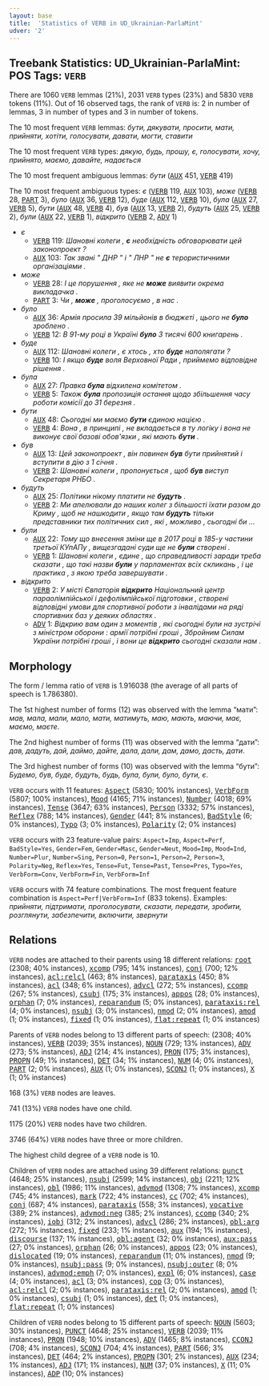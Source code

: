 ```yaml
---
layout: base
title:  'Statistics of VERB in UD_Ukrainian-ParlaMint'
udver: '2'
---
```


## Treebank Statistics: UD_Ukrainian-ParlaMint: POS Tags: `VERB`

There are 1060 `VERB` lemmas (21%), 2031 `VERB` types (23%) and 5830 `VERB` tokens (11%).
Out of 16 observed tags, the rank of `VERB` is: 2 in number of lemmas, 3 in number of types and 3 in number of tokens.

The 10 most frequent `VERB` lemmas: <em>бути, дякувати, просити, мати, прийняти, хотіти, голосувати, давати, могти, ставити</em>

The 10 most frequent `VERB` types:  <em>дякую, будь, прошу, є, голосувати, хочу, прийнято, маємо, давайте, надається</em>

The 10 most frequent ambiguous lemmas: <em>бути</em> (<tt><a href="uk_parlamint-pos-AUX.html">AUX</a></tt> 451, <tt><a href="uk_parlamint-pos-VERB.html">VERB</a></tt> 419)

The 10 most frequent ambiguous types:  <em>є</em> (<tt><a href="uk_parlamint-pos-VERB.html">VERB</a></tt> 119, <tt><a href="uk_parlamint-pos-AUX.html">AUX</a></tt> 103), <em>може</em> (<tt><a href="uk_parlamint-pos-VERB.html">VERB</a></tt> 28, <tt><a href="uk_parlamint-pos-PART.html">PART</a></tt> 3), <em>було</em> (<tt><a href="uk_parlamint-pos-AUX.html">AUX</a></tt> 36, <tt><a href="uk_parlamint-pos-VERB.html">VERB</a></tt> 12), <em>буде</em> (<tt><a href="uk_parlamint-pos-AUX.html">AUX</a></tt> 112, <tt><a href="uk_parlamint-pos-VERB.html">VERB</a></tt> 10), <em>була</em> (<tt><a href="uk_parlamint-pos-AUX.html">AUX</a></tt> 27, <tt><a href="uk_parlamint-pos-VERB.html">VERB</a></tt> 5), <em>бути</em> (<tt><a href="uk_parlamint-pos-AUX.html">AUX</a></tt> 48, <tt><a href="uk_parlamint-pos-VERB.html">VERB</a></tt> 4), <em>був</em> (<tt><a href="uk_parlamint-pos-AUX.html">AUX</a></tt> 13, <tt><a href="uk_parlamint-pos-VERB.html">VERB</a></tt> 2), <em>будуть</em> (<tt><a href="uk_parlamint-pos-AUX.html">AUX</a></tt> 25, <tt><a href="uk_parlamint-pos-VERB.html">VERB</a></tt> 2), <em>були</em> (<tt><a href="uk_parlamint-pos-AUX.html">AUX</a></tt> 22, <tt><a href="uk_parlamint-pos-VERB.html">VERB</a></tt> 1), <em>відкрито</em> (<tt><a href="uk_parlamint-pos-VERB.html">VERB</a></tt> 2, <tt><a href="uk_parlamint-pos-ADV.html">ADV</a></tt> 1)


* <em>є</em>
  * <tt><a href="uk_parlamint-pos-VERB.html">VERB</a></tt> 119: <em>Шановні колеги , <b>є</b> необхідність обговорювати цей законопроект ?</em>
  * <tt><a href="uk_parlamint-pos-AUX.html">AUX</a></tt> 103: <em>Так звані " ДНР " і " ЛНР " не <b>є</b> терористичними організаціями .</em>
* <em>може</em>
  * <tt><a href="uk_parlamint-pos-VERB.html">VERB</a></tt> 28: <em>І це порушення , яке не <b>може</b> виявити окрема викладачка .</em>
  * <tt><a href="uk_parlamint-pos-PART.html">PART</a></tt> 3: <em>Чи , <b>може</b> , проголосуємо , в нас .</em>
* <em>було</em>
  * <tt><a href="uk_parlamint-pos-AUX.html">AUX</a></tt> 36: <em>Армія просила 39 мільйонів в бюджеті , цього не <b>було</b> зроблено .</em>
  * <tt><a href="uk_parlamint-pos-VERB.html">VERB</a></tt> 12: <em>В 91-му році в Україні <b>було</b> 3 тисячі 600 книгарень .</em>
* <em>буде</em>
  * <tt><a href="uk_parlamint-pos-AUX.html">AUX</a></tt> 112: <em>Шановні колеги , є хтось , хто <b>буде</b> наполягати ?</em>
  * <tt><a href="uk_parlamint-pos-VERB.html">VERB</a></tt> 10: <em>І якщо <b>буде</b> воля Верховної Ради , приймемо відповідне рішення .</em>
* <em>була</em>
  * <tt><a href="uk_parlamint-pos-AUX.html">AUX</a></tt> 27: <em>Правка <b>була</b> відхилена комітетом .</em>
  * <tt><a href="uk_parlamint-pos-VERB.html">VERB</a></tt> 5: <em>Також <b>була</b> пропозиція остання щодо збільшення часу роботи комісії до 31 березня .</em>
* <em>бути</em>
  * <tt><a href="uk_parlamint-pos-AUX.html">AUX</a></tt> 48: <em>Сьогодні ми маємо <b>бути</b> єдиною нацією .</em>
  * <tt><a href="uk_parlamint-pos-VERB.html">VERB</a></tt> 4: <em>Вона , в принципі , не вкладається в ту логіку і вона не виконує свої базові обов'язки , які мають <b>бути</b> .</em>
* <em>був</em>
  * <tt><a href="uk_parlamint-pos-AUX.html">AUX</a></tt> 13: <em>Цей законопроект , він повинен <b>був</b> бути прийнятий і вступити в дію з 1 січня .</em>
  * <tt><a href="uk_parlamint-pos-VERB.html">VERB</a></tt> 2: <em>Шановні колеги , пропонується , щоб <b>був</b> виступ Секретаря РНБО .</em>
* <em>будуть</em>
  * <tt><a href="uk_parlamint-pos-AUX.html">AUX</a></tt> 25: <em>Політики нікому платити не <b>будуть</b> .</em>
  * <tt><a href="uk_parlamint-pos-VERB.html">VERB</a></tt> 2: <em>Ми апелювали до наших колег з більшості їхати разом до Криму , щоб не нашкодити , якщо там <b>будуть</b> тільки представники тих політичних сил , які , можливо , сьогодні би ...</em>
* <em>були</em>
  * <tt><a href="uk_parlamint-pos-AUX.html">AUX</a></tt> 22: <em>Тому що внесення зміни ще в 2017 році в 185-у частини третьої КУпАПу , вищезгадані суди ще не <b>були</b> створені .</em>
  * <tt><a href="uk_parlamint-pos-VERB.html">VERB</a></tt> 1: <em>Шановні колеги , єдине , що справедливості заради треба сказати , що такі назви <b>були</b> у парламентах всіх скликань , і це практика , з якою треба завершувати .</em>
* <em>відкрито</em>
  * <tt><a href="uk_parlamint-pos-VERB.html">VERB</a></tt> 2: <em>У місті Євпаторія <b>відкрито</b> Національний центр параолімпійської і дефолімпійської підготовки , створені відповідні умови для спортивної роботи з інвалідами на ряді спортивних баз у деяких областях .</em>
  * <tt><a href="uk_parlamint-pos-ADV.html">ADV</a></tt> 1: <em>Відкрию вам один з моментів , які сьогодні були на зустрічі з міністром оборони : армії потрібні гроші , Збройним Силам України потрібні гроші , і вони це <b>відкрито</b> сьогодні сказали нам .</em>

## Morphology

The form / lemma ratio of `VERB` is 1.916038 (the average of all parts of speech is 1.786380).

The 1st highest number of forms (12) was observed with the lemma “мати”: <em>мав, мала, мали, мало, мати, матимуть, маю, мають, маючи, має, маємо, маєте</em>.

The 2nd highest number of forms (11) was observed with the lemma “дати”: <em>дав, дадуть, дай, даймо, дайте, дала, дали, дам, дамо, дасть, дати</em>.

The 3rd highest number of forms (10) was observed with the lemma “бути”: <em>Будемо, був, буде, будуть, будь, була, були, було, бути, є</em>.

`VERB` occurs with 11 features: <tt><a href="uk_parlamint-feat-Aspect.html">Aspect</a></tt> (5830; 100% instances), <tt><a href="uk_parlamint-feat-VerbForm.html">VerbForm</a></tt> (5807; 100% instances), <tt><a href="uk_parlamint-feat-Mood.html">Mood</a></tt> (4165; 71% instances), <tt><a href="uk_parlamint-feat-Number.html">Number</a></tt> (4018; 69% instances), <tt><a href="uk_parlamint-feat-Tense.html">Tense</a></tt> (3647; 63% instances), <tt><a href="uk_parlamint-feat-Person.html">Person</a></tt> (3332; 57% instances), <tt><a href="uk_parlamint-feat-Reflex.html">Reflex</a></tt> (788; 14% instances), <tt><a href="uk_parlamint-feat-Gender.html">Gender</a></tt> (441; 8% instances), <tt><a href="uk_parlamint-feat-BadStyle.html">BadStyle</a></tt> (6; 0% instances), <tt><a href="uk_parlamint-feat-Typo.html">Typo</a></tt> (3; 0% instances), <tt><a href="uk_parlamint-feat-Polarity.html">Polarity</a></tt> (2; 0% instances)

`VERB` occurs with 23 feature-value pairs: `Aspect=Imp`, `Aspect=Perf`, `BadStyle=Yes`, `Gender=Fem`, `Gender=Masc`, `Gender=Neut`, `Mood=Imp`, `Mood=Ind`, `Number=Plur`, `Number=Sing`, `Person=0`, `Person=1`, `Person=2`, `Person=3`, `Polarity=Neg`, `Reflex=Yes`, `Tense=Fut`, `Tense=Past`, `Tense=Pres`, `Typo=Yes`, `VerbForm=Conv`, `VerbForm=Fin`, `VerbForm=Inf`

`VERB` occurs with 74 feature combinations.
The most frequent feature combination is `Aspect=Perf|VerbForm=Inf` (833 tokens).
Examples: <em>прийняти, підтримати, проголосувати, сказати, передати, зробити, розглянути, забезпечити, включити, звернути</em>


## Relations

`VERB` nodes are attached to their parents using 18 different relations: <tt><a href="uk_parlamint-dep-root.html">root</a></tt> (2308; 40% instances), <tt><a href="uk_parlamint-dep-xcomp.html">xcomp</a></tt> (795; 14% instances), <tt><a href="uk_parlamint-dep-conj.html">conj</a></tt> (700; 12% instances), <tt><a href="uk_parlamint-dep-acl-relcl.html">acl:relcl</a></tt> (463; 8% instances), <tt><a href="uk_parlamint-dep-parataxis.html">parataxis</a></tt> (450; 8% instances), <tt><a href="uk_parlamint-dep-acl.html">acl</a></tt> (348; 6% instances), <tt><a href="uk_parlamint-dep-advcl.html">advcl</a></tt> (272; 5% instances), <tt><a href="uk_parlamint-dep-ccomp.html">ccomp</a></tt> (267; 5% instances), <tt><a href="uk_parlamint-dep-csubj.html">csubj</a></tt> (175; 3% instances), <tt><a href="uk_parlamint-dep-appos.html">appos</a></tt> (28; 0% instances), <tt><a href="uk_parlamint-dep-orphan.html">orphan</a></tt> (7; 0% instances), <tt><a href="uk_parlamint-dep-reparandum.html">reparandum</a></tt> (5; 0% instances), <tt><a href="uk_parlamint-dep-parataxis-rel.html">parataxis:rel</a></tt> (4; 0% instances), <tt><a href="uk_parlamint-dep-nsubj.html">nsubj</a></tt> (3; 0% instances), <tt><a href="uk_parlamint-dep-nmod.html">nmod</a></tt> (2; 0% instances), <tt><a href="uk_parlamint-dep-amod.html">amod</a></tt> (1; 0% instances), <tt><a href="uk_parlamint-dep-fixed.html">fixed</a></tt> (1; 0% instances), <tt><a href="uk_parlamint-dep-flat-repeat.html">flat:repeat</a></tt> (1; 0% instances)

Parents of `VERB` nodes belong to 13 different parts of speech:  (2308; 40% instances), <tt><a href="uk_parlamint-pos-VERB.html">VERB</a></tt> (2039; 35% instances), <tt><a href="uk_parlamint-pos-NOUN.html">NOUN</a></tt> (729; 13% instances), <tt><a href="uk_parlamint-pos-ADV.html">ADV</a></tt> (273; 5% instances), <tt><a href="uk_parlamint-pos-ADJ.html">ADJ</a></tt> (214; 4% instances), <tt><a href="uk_parlamint-pos-PRON.html">PRON</a></tt> (175; 3% instances), <tt><a href="uk_parlamint-pos-PROPN.html">PROPN</a></tt> (49; 1% instances), <tt><a href="uk_parlamint-pos-DET.html">DET</a></tt> (34; 1% instances), <tt><a href="uk_parlamint-pos-NUM.html">NUM</a></tt> (4; 0% instances), <tt><a href="uk_parlamint-pos-PART.html">PART</a></tt> (2; 0% instances), <tt><a href="uk_parlamint-pos-AUX.html">AUX</a></tt> (1; 0% instances), <tt><a href="uk_parlamint-pos-SCONJ.html">SCONJ</a></tt> (1; 0% instances), <tt><a href="uk_parlamint-pos-X.html">X</a></tt> (1; 0% instances)

168 (3%) `VERB` nodes are leaves.

741 (13%) `VERB` nodes have one child.

1175 (20%) `VERB` nodes have two children.

3746 (64%) `VERB` nodes have three or more children.

The highest child degree of a `VERB` node is 10.

Children of `VERB` nodes are attached using 39 different relations: <tt><a href="uk_parlamint-dep-punct.html">punct</a></tt> (4648; 25% instances), <tt><a href="uk_parlamint-dep-nsubj.html">nsubj</a></tt> (2599; 14% instances), <tt><a href="uk_parlamint-dep-obj.html">obj</a></tt> (2211; 12% instances), <tt><a href="uk_parlamint-dep-obl.html">obl</a></tt> (1986; 11% instances), <tt><a href="uk_parlamint-dep-advmod.html">advmod</a></tt> (1308; 7% instances), <tt><a href="uk_parlamint-dep-xcomp.html">xcomp</a></tt> (745; 4% instances), <tt><a href="uk_parlamint-dep-mark.html">mark</a></tt> (722; 4% instances), <tt><a href="uk_parlamint-dep-cc.html">cc</a></tt> (702; 4% instances), <tt><a href="uk_parlamint-dep-conj.html">conj</a></tt> (687; 4% instances), <tt><a href="uk_parlamint-dep-parataxis.html">parataxis</a></tt> (558; 3% instances), <tt><a href="uk_parlamint-dep-vocative.html">vocative</a></tt> (389; 2% instances), <tt><a href="uk_parlamint-dep-advmod-neg.html">advmod:neg</a></tt> (385; 2% instances), <tt><a href="uk_parlamint-dep-ccomp.html">ccomp</a></tt> (340; 2% instances), <tt><a href="uk_parlamint-dep-iobj.html">iobj</a></tt> (312; 2% instances), <tt><a href="uk_parlamint-dep-advcl.html">advcl</a></tt> (286; 2% instances), <tt><a href="uk_parlamint-dep-obl-arg.html">obl:arg</a></tt> (272; 1% instances), <tt><a href="uk_parlamint-dep-fixed.html">fixed</a></tt> (233; 1% instances), <tt><a href="uk_parlamint-dep-aux.html">aux</a></tt> (194; 1% instances), <tt><a href="uk_parlamint-dep-discourse.html">discourse</a></tt> (137; 1% instances), <tt><a href="uk_parlamint-dep-obl-agent.html">obl:agent</a></tt> (32; 0% instances), <tt><a href="uk_parlamint-dep-aux-pass.html">aux:pass</a></tt> (27; 0% instances), <tt><a href="uk_parlamint-dep-orphan.html">orphan</a></tt> (26; 0% instances), <tt><a href="uk_parlamint-dep-appos.html">appos</a></tt> (23; 0% instances), <tt><a href="uk_parlamint-dep-dislocated.html">dislocated</a></tt> (19; 0% instances), <tt><a href="uk_parlamint-dep-reparandum.html">reparandum</a></tt> (11; 0% instances), <tt><a href="uk_parlamint-dep-nmod.html">nmod</a></tt> (9; 0% instances), <tt><a href="uk_parlamint-dep-nsubj-pass.html">nsubj:pass</a></tt> (9; 0% instances), <tt><a href="uk_parlamint-dep-nsubj-outer.html">nsubj:outer</a></tt> (8; 0% instances), <tt><a href="uk_parlamint-dep-advmod-emph.html">advmod:emph</a></tt> (7; 0% instances), <tt><a href="uk_parlamint-dep-expl.html">expl</a></tt> (6; 0% instances), <tt><a href="uk_parlamint-dep-case.html">case</a></tt> (4; 0% instances), <tt><a href="uk_parlamint-dep-acl.html">acl</a></tt> (3; 0% instances), <tt><a href="uk_parlamint-dep-cop.html">cop</a></tt> (3; 0% instances), <tt><a href="uk_parlamint-dep-acl-relcl.html">acl:relcl</a></tt> (2; 0% instances), <tt><a href="uk_parlamint-dep-parataxis-rel.html">parataxis:rel</a></tt> (2; 0% instances), <tt><a href="uk_parlamint-dep-amod.html">amod</a></tt> (1; 0% instances), <tt><a href="uk_parlamint-dep-csubj.html">csubj</a></tt> (1; 0% instances), <tt><a href="uk_parlamint-dep-det.html">det</a></tt> (1; 0% instances), <tt><a href="uk_parlamint-dep-flat-repeat.html">flat:repeat</a></tt> (1; 0% instances)

Children of `VERB` nodes belong to 15 different parts of speech: <tt><a href="uk_parlamint-pos-NOUN.html">NOUN</a></tt> (5603; 30% instances), <tt><a href="uk_parlamint-pos-PUNCT.html">PUNCT</a></tt> (4648; 25% instances), <tt><a href="uk_parlamint-pos-VERB.html">VERB</a></tt> (2039; 11% instances), <tt><a href="uk_parlamint-pos-PRON.html">PRON</a></tt> (1948; 10% instances), <tt><a href="uk_parlamint-pos-ADV.html">ADV</a></tt> (1465; 8% instances), <tt><a href="uk_parlamint-pos-CCONJ.html">CCONJ</a></tt> (708; 4% instances), <tt><a href="uk_parlamint-pos-SCONJ.html">SCONJ</a></tt> (704; 4% instances), <tt><a href="uk_parlamint-pos-PART.html">PART</a></tt> (566; 3% instances), <tt><a href="uk_parlamint-pos-DET.html">DET</a></tt> (464; 2% instances), <tt><a href="uk_parlamint-pos-PROPN.html">PROPN</a></tt> (301; 2% instances), <tt><a href="uk_parlamint-pos-AUX.html">AUX</a></tt> (234; 1% instances), <tt><a href="uk_parlamint-pos-ADJ.html">ADJ</a></tt> (171; 1% instances), <tt><a href="uk_parlamint-pos-NUM.html">NUM</a></tt> (37; 0% instances), <tt><a href="uk_parlamint-pos-X.html">X</a></tt> (11; 0% instances), <tt><a href="uk_parlamint-pos-ADP.html">ADP</a></tt> (10; 0% instances)

